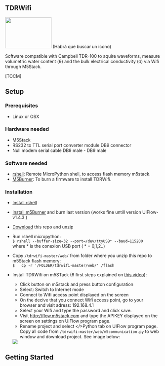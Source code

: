 ## TDRWifi

<img src="https://blogs.protegerse.com/wp-content/imagenes/wifi_krack.png" data-canonical-src="https://gyazo.com/eb5c5741b6a9a16c692170a41a49c858.png" width="150" height="100" />
(Habrá que buscar un icono)

Software compatible with Campbell TDR-100 to aquire waveforms, measure volumetric water content (θ) and the bulk electrical conductivity (σ)  via Wifi through M5Stack.

 [TOCM]

## Setup

### Prerequisites
- Linux or OSX


### Hardware needed
- M5Stack
- RS232 to TTL serial port converter module DB9 connector
- Null modem serial cable DB9 male - DB9 male

### Software needed
- [rshell](https://github.com/dhylands/rshell): Remote MicroPython shell, to access flash memory m5stack.  
- [M5Burner](https://github.com/m5stack/m5-docs/blob/master/docs/en/related_documents/M5Burner.md): To burn a firmware to install TDRWifi.

### Installation
 - [Install rshell ](https://github.com/dhylands/rshell#installation)
 - [Install m5Burner](https://docs.m5stack.com/#/en/related_documents/M5Burner) and burn last version (works fine untill version UIFlow-v1.4.3 )
 - [Download](https://github.com/an0nio/tdrwifi/archive/master.zip) this repo and unzip
 - Run rshell micropython:<br/>
    ```$ rshell --buffer-size=32 --port=/dev/ttyUSB* --baud=115200``` <br/>
    where \* is the conexion USB port ( \* = 0,1,2..)
 - Copy `/tdrwifi-master/web/` from folder where you unzip this repo  to m5Stack flash memory:<br/>
    `$   cp -r '/FOLDER/tdrwifi-master/web/' /flash`
 
- Install TDRWifi on m5STack (6 first steps explained on [this video](https://www.youtube.com/watch?v=UVUprvXjUbA)):
  - Click button on m5stack and press button configuration
  - Select: Switch to Internet mode
  - Connect to Wifi access point displayed on the screen
  - On the decive that you connect Wifi access point, go to your browser and visit adress: 192.168.4.1
  - Select your Wifi and type the password and click save.
  - Visit http://flow.m5stack.com and type the APIKEY displayed on the screen on settings on UIFlow program page.
  - Rename project and select </>Python tab on UIFlow program page. Copy all code from `/tdrwifi-master/web/m5communication.py` to web window and download project. See image below:
  <img src="https://github.com/an0nio/tdrwifi/blob/master/imgs/flowStep_1.png?raw=true" >



## Getting Started


